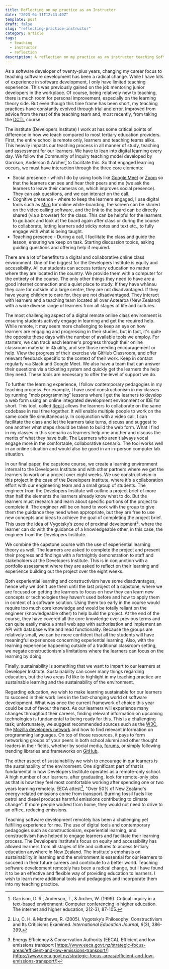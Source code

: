 ```yaml
---
title: Reflecting on my practice as an Instructor
date: "2023-04-11T12:43:40Z"
template: post
draft: false
slug: "reflecting-practice-instructor"
category: article
tags:
  - teaching
  - instructor
  - reflection
description: A reflection on my practice as an instructor teaching Software Development at Developers Institute.
---
```


As a software developer of twenty-plus years, changing my career focus to teaching software development has been a radical change. While I have lots of experience in software development, I only have limited teaching experience. This was previously gained on the job mentoring junior developers in the workplace. Of course, being relatively new to teaching, there is much room for personal improvement, especially on the learning theory side. But even though this time frame has been short, my teaching practices have constantly evolved through trial and error. Improved from advice from the rest of the teaching team and, most recently, from taking the [DCTL](https://academyex.com/courses/micro-credential/digital-and-collaborative-teaching-and-learning-micro-credential) course.

The institute (Developers Institute) I work at has some critical points of difference in how we teach compared to most tertiary education providers. First, the entire school is remote only, learners and teaching teams alike. This heavily impacts our teaching process in all manner of study, teaching and assessment for our learners. We have to lean into digital learning every day. We follow the Community of Inquiry teaching model developed by Garrison, Anderson & Archer[^1] to facilitate this. So that engaged learning occurs, we must have interaction through the three core elements:

- Social presence - which I do by using tools like [Google Meet](https://meet.google.com) or [Zoom](https://zoom.us) so that the learners can see and hear their peers and me (we ask the learners to leave their cameras on, which improves social presence). They can ask questions, and we can interact on the call.
- Cognitive presence - where to keep the learners engaged, I use digital tools such as [Miro](https://miro.com) for online white-boarding, the screen can be shared on the video calling software, and the link to the board can be directly shared (via a browser) for the class. This can be helpful for the learners to go back and look at the board again after class or during the course to collaborate, letting learners add sticky notes and text etc., to fully engage with what is being taught.
- Teaching presence - During a call, I facilitate the class and guide the lesson, ensuring we keep on task. Starting discussion topics, asking guiding questions and offering help if required.

There are a lot of benefits to a digital and collaborative online class environment. One of the biggest for the Developers Institute is equity and accessibility. All our students can access tertiary education no matter where they are located in the country. We provide them with a computer for the entirety of the course. The only other things they need to have are a good internet connection and a quiet place to study. If they have whānau they care for outside of a large centre, they are not disadvantaged. If they have young children to care for, they are not disadvantaged. They interact with learners and a teaching team located all over Aotearoa (New Zealand) with a wide diverse range of learners from all stages of life and cultures.

The most challenging aspect of a digital remote online class environment is ensuring students actively engage in learning and get the required help. While remote, it may seem more challenging to keep an eye on how learners are engaging and progressing in their studies, but in fact, it's quite the opposite these days with the number of available tools we employ. For starters, we can track each learner's progress through their online classroom material in iQualify, and see those needing encouragement or help. View the progress of their exercise via GitHub Classroom, and offer relevant feedback specific to the context of their work. Keep in contact regularly via Slack and Google Meet. We also have a team that can answer their questions via a ticketing system and quickly get the learners the help they need. These tools are necessary to offer the level of support we do.

To further the learning experience, I follow contemporary pedagogies in my teaching process. For example, I have used constructionism in my classes by running "mob programming" lessons where I get the learners to develop a web form using an online integrated development environment or IDE for short. This tool, called [Replit](https://replit.com) allows the learners to collaborate on the same codebase in real time together. It will enable multiple people to work on the same code file simultaneously. In conjunction with a video call, I can facilitate the class and let the learners take turns, discuss and suggest to one another what steps should be taken to build the web form. What I find in my classes in this scenario as learners help one another and discuss the merits of what they have built. The Learners who aren't always vocal engage more in the comfortable, collaborative scenario. The tool works well in an online situation and would also be good in an in-person computer lab situation.

In our final paper, the capstone course, we create a learning environment internal to the Developers Institute and with other partners where we get the learners to work on a project over eight weeks. We use constructivism in this project in the case of the Developers Institute, where it's a collaboration effort with our engineering team and a small group of students. The engineer from the Developers Institute will outline a project brief of more than half the elements the learners already know what to do. But the learners must research and learn about specific portions of the project to complete it. The engineer will be on hand to work with the group to give them the guidance they need when appropriate, but they are free to use new concepts and ideas to achieve the goal of completing the project brief. This uses the idea of Vygotsky’s zone of proximal development[^2], where the learner can do with the guidance of a knowledgeable other, in this case, the engineer from the Developers Institute.

We combine the capstone course with the use of experiential learning theory as well. The learners are asked to complete the project and present their progress and findings with a fortnightly demonstration to staff and stakeholders at the Developers Institute. This is in conjunction with a portfolio assessment where they are asked to reflect on their learning and experience building out the project over the eight weeks.

Both experiential learning and constructivism have some disadvantages, hence why we don't use them until the last project of a capstone, where we are focused on getting the learners to focus on how they can learn new concepts or technologies they haven't used before and how to apply them in context of a software solution. Using them too early in the course would require too much core knowledge and would be totally reliant on the engineer (knowledgeable other) to help build the project. At the end of the course, they have covered all the core knowledge over previous terms and can quite easily make a small web app with authorisation and implement an API with database write and read functionality. Because the groups are relatively small, we can be more confident that all the students will have meaningful experiences concerning experiential learning. Also, with the learning experience happening outside of a traditional classroom setting, we negate constructionism's limitations where the learners can focus on the learning by doing.

Finally, sustainability is something that we want to impart to our learners at Developer Institute. Sustainability can cover many things regarding education, but the two areas I'd like to highlight in my teaching practice are sustainable learning and the sustainability of the environment.

Regarding education, we wish to make learning sustainable for our learners to succeed in their work lives in the fast-changing world of software development. What was once the current framework of choice this year could be out of favour the next. As our learners will experience many changes throughout their careers, finding relevant information on upcoming technologies is fundamental to being ready for this. This is a challenging task; unfortunately, we suggest recommended sources such as the [W3C](https://www.w3.org/), the [Mozilla developers network](https://developer.mozilla.org/en-US/) and how to find relevant information on programming languages. On top of those resources, it pays to form networking groups of your peers in both school alumni and other thought leaders in their fields, whether by social media, [forums](https://stackoverflow.com/), or simply following trending libraries and frameworks on [GitHub](https://www.github.com).

The other aspect of sustainability we wish to encourage in our learners is the sustainability of the environment. One significant part of that is fundamental in how Developers Institute operates as a remote-only school. A high number of our learners, after graduating, look for remote-only jobs as that is how they feel most comfortable working after spending one or two years learning remotely. EECA attest[^3], "Over 50% of New Zealand's energy-related emissions come from transport. Burning fossil fuels like petrol and diesel produces harmful emissions contributing to climate change". If more people worked from home, they would not need to drive to an office, reducing emissions.

Teaching software development remotely has been a challenging yet fulfilling experience for me. The use of digital tools and contemporary pedagogies such as constructionism, experiential learning, and constructivism have helped to engage learners and facilitate their learning process. The Developers Institute's focus on equity and accessibility has allowed learners from all stages of life and cultures to access tertiary education anywhere in New Zealand. The institute's emphasis on sustainability in learning and the environment is essential for our learners to succeed in their future careers and contribute to a better world. Teaching software development remotely has been a radical change, but I have found it to be an effective and flexible way of providing education to learners. I wish to learn more additional tools and pedagogies and incorporate them into my teaching practice.


[^1]: Garrison, D. R., Anderson, T., & Archer, W. (1999). Critical inquiry in a text-based environment: Computer conferencing in higher education. The internet and higher education, 2(2-3), 87-105.

[^2]: Liu, C. H. & Matthews, R. (2005). Vygotsky’s Philosophy: Constructivism and Its Criticisms Examined. _International Education Journal, 6_(3), 386-399.

[^3]: Energy Efficiency & Conservation Authority (EECA), Efficient and low emissions transport [https://www.eeca.govt.nz/strategic-focus-areas/efficient-and-low-emissions-transport/](https://www.eeca.govt.nz/strategic-focus-areas/efficient-and-low-emissions-transport/)
